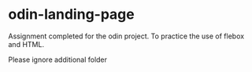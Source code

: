 # odin-landing-page
Assignment completed for the odin project. To practice the use of flebox and HTML.


Please ignore additional folder
